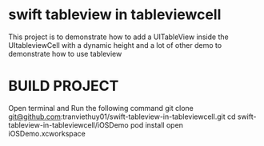# swift tableview in tableviewcell
This project is to demonstrate how to add a UITableView inside the UItableviewCell with a dynamic height and a lot of other demo to demonstrate how to use tableview

# BUILD PROJECT
Open terminal and Run the following command
git clone git@github.com:tranviethuy01/swift-tableview-in-tableviewcell.git
cd swift-tableview-in-tableviewcell/iOSDemo
pod install
open iOSDemo.xcworkspace